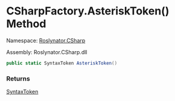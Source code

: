 # CSharpFactory\.AsteriskToken\(\) Method

Namespace: [Roslynator.CSharp](../../README.md)

Assembly: Roslynator\.CSharp\.dll

```csharp
public static SyntaxToken AsteriskToken()
```

### Returns

[SyntaxToken](https://docs.microsoft.com/en-us/dotnet/api/microsoft.codeanalysis.syntaxtoken)

